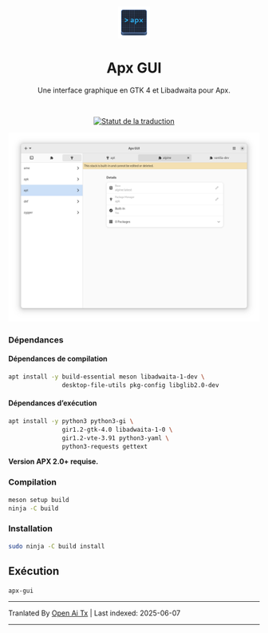 <div align="center">
    <img src="https://raw.githubusercontent.com/Vanilla-OS/apx-gui/main/data/icons/hicolor/scalable/apps/org.vanillaos.ApxGUI.svg" height="64">
    <h1>Apx GUI</h1>
    <p>Une interface graphique en GTK 4 et Libadwaita pour Apx.</p>
    <br />

[![Statut de la traduction][weblate-image]][weblate-url]

<img src="https://raw.githubusercontent.com/Vanilla-OS/apx-gui/main/data/screenshot.png">
</div>

[weblate-url]: <https://hosted.weblate.org/engage/vanilla-os/>
[weblate-image]: <https://hosted.weblate.org/widgets/vanilla-os/-/apx-gui/svg-badge.svg>

### Dépendances

#### Dépendances de compilation

```bash
apt install -y build-essential meson libadwaita-1-dev \
               desktop-file-utils pkg-config libglib2.0-dev
```

#### Dépendances d’exécution

```bash
apt install -y python3 python3-gi \
               gir1.2-gtk-4.0 libadwaita-1-0 \
               gir1.2-vte-3.91 python3-yaml \
               python3-requests gettext
```

**Version APX 2.0+ requise.**

### Compilation

```bash
meson setup build
ninja -C build
```

### Installation

```bash
sudo ninja -C build install
```

## Exécution

```bash
apx-gui
```


---


Tranlated By [Open Ai Tx](https://github.com/OpenAiTx/OpenAiTx) | Last indexed: 2025-06-07


---